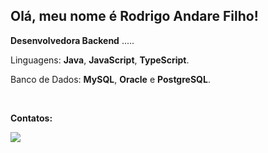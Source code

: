 ## Olá, meu nome é Rodrigo Andare Filho!

<p align="left"> 

 <strong>Desenvolvedora Backend</strong> .....
</p>

<p align="left">
  Linguagens: <strong>Java</strong>, <strong>JavaScript</strong>, <strong>TypeScript</strong>.
</p>

<p align="left">
   Banco de Dados: <strong>MySQL</strong>, <strong>Oracle</strong> e <strong>PostgreSQL</strong>.
</p>

<br>

<p align="left">
<strong>Contatos:</strong>
</p>

<p align="left">
  <a href="https://www.linkedin.com/in/rodrigoandarefilho/" alt="Linkedin">
    <img src="https://img.shields.io/badge/-Linkedin-8A65B5?style=for-the-badge&logo=Linkedin&logoColor=#4CAAFA&link=https://www.linkedin.com/in/rodrigoandarefilho/"/>
  </a>
</p>

